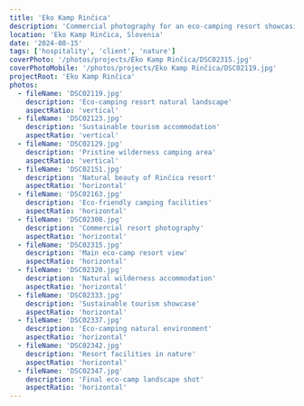 ```yaml
---
title: 'Eko Kamp Rinčica'
description: 'Commercial photography for an eco-camping resort showcasing natural beauty and sustainable tourism in the pristine wilderness of Rinčica.'
location: 'Eko Kamp Rinčica, Slovenia'
date: '2024-08-15'
tags: ['hospitality', 'client', 'nature']
coverPhoto: '/photos/projects/Eko Kamp Rinčica/DSC02315.jpg'
coverPhotoMobile: '/photos/projects/Eko Kamp Rinčica/DSC02119.jpg'
projectRoot: 'Eko Kamp Rinčica'
photos:
  - fileName: 'DSC02119.jpg'
    description: 'Eco-camping resort natural landscape'
    aspectRatio: 'vertical'
  - fileName: 'DSC02123.jpg'
    description: 'Sustainable tourism accommodation'
    aspectRatio: 'vertical'
  - fileName: 'DSC02129.jpg'
    description: 'Pristine wilderness camping area'
    aspectRatio: 'vertical'
  - fileName: 'DSC02151.jpg'
    description: 'Natural beauty of Rinčica resort'
    aspectRatio: 'horizontal'
  - fileName: 'DSC02163.jpg'
    description: 'Eco-friendly camping facilities'
    aspectRatio: 'horizontal'
  - fileName: 'DSC02308.jpg'
    description: 'Commercial resort photography'
    aspectRatio: 'horizontal'
  - fileName: 'DSC02315.jpg'
    description: 'Main eco-camp resort view'
    aspectRatio: 'horizontal'
  - fileName: 'DSC02320.jpg'
    description: 'Natural wilderness accommodation'
    aspectRatio: 'horizontal'
  - fileName: 'DSC02333.jpg'
    description: 'Sustainable tourism showcase'
    aspectRatio: 'horizontal'
  - fileName: 'DSC02337.jpg'
    description: 'Eco-camping natural environment'
    aspectRatio: 'horizontal'
  - fileName: 'DSC02342.jpg'
    description: 'Resort facilities in nature'
    aspectRatio: 'horizontal'
  - fileName: 'DSC02347.jpg'
    description: 'Final eco-camp landscape shot'
    aspectRatio: 'horizontal'
---
```

